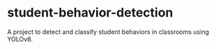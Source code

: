 # student-behavior-detection
A project to detect and classify student behaviors in classrooms using YOLOv8.
